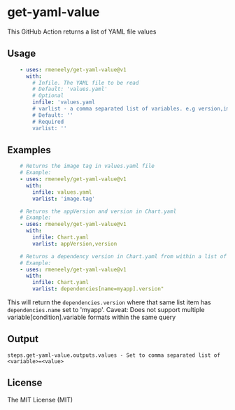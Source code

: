 # get-yaml-value
This GitHub Action returns a list of YAML file values

## Usage
```yaml
    - uses: rmeneely/get-yaml-value@v1
      with:
        # Infile. The YAML file to be read
        # Default: 'values.yaml'
        # Optional
        infile: 'values.yaml
        # varlist - a comma separated list of variables. e.g version,image.tag
        # Default: ''
        # Required
        varlist: ''
```

## Examples
```yaml
    # Returns the image tag in values.yaml file
    # Example: 
    - uses: rmeneely/get-yaml-value@v1
      with:
        infile: values.yaml
        varlist: 'image.tag'
```

```yaml
    # Returns the appVersion and version in Chart.yaml
    # Example: 
    - uses: rmeneely/get-yaml-value@v1
      with:
        infile: Chart.yaml
        varlist: appVersion,version
```

```yaml
    # Returns a dependency version in Chart.yaml from within a list of dependencies
    # Example: 
    - uses: rmeneely/get-yaml-value@v1
      with:
        infile: Chart.yaml
        varlist: dependencies[name=myapp].version"
```

This will return the `dependencies.version` where that same list item has `dependencies.name` set to 'myapp'.
Caveat: Does not support multiple variable[condition].variable formats within the same query


## Output
```shell
steps.get-yaml-value.outputs.values - Set to comma separated list of <variable>=<value>
```

## License
The MIT License (MIT)
